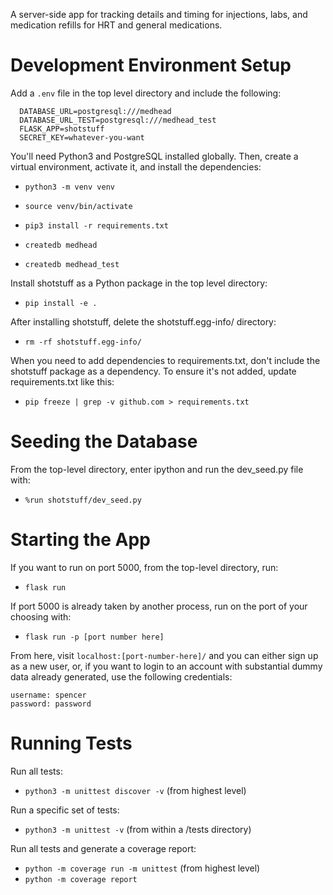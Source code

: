 
A server-side app for tracking details and timing for injections, labs, and
medication refills for HRT and general medications.

Development Environment Setup
=============================

Add a `.env` file in the top level directory and include the following:
```
  DATABASE_URL=postgresql:///medhead
  DATABASE_URL_TEST=postgresql:///medhead_test
  FLASK_APP=shotstuff
  SECRET_KEY=whatever-you-want
```

You'll need Python3 and PostgreSQL installed globally. Then, create a virtual environment,
activate it, and install the dependencies:

 - `python3 -m venv venv`
 - `source venv/bin/activate`
 - `pip3 install -r requirements.txt`

 - `createdb medhead`
 - `createdb medhead_test`

Install shotstuff as a Python package in the top level directory:

 - `pip install -e .`

After installing shotstuff, delete the shotstuff.egg-info/ directory:

 - `rm -rf shotstuff.egg-info/`

When you need to add dependencies to requirements.txt, don't include the
shotstuff package as a dependency. To ensure it's not added, update
requirements.txt like this:

 - `pip freeze | grep -v github.com > requirements.txt`

Seeding the Database
====================

From the top-level directory, enter ipython and run the dev_seed.py file with:

- `%run shotstuff/dev_seed.py`

Starting the App
================

If you want to run on port 5000, from the top-level directory, run:

 - `flask run`

If port 5000 is already taken by another process, run on the port of your choosing with:

 - `flask run -p [port number here]`

From here, visit `localhost:[port-number-here]/` and you can either sign up as a new user, or, if you
want to login to an account with substantial dummy data already generated, use the following credentials:

```
username: spencer
password: password
```

Running Tests
=============

Run all tests:
- `python3 -m unittest discover -v` (from highest level)

Run a specific set of tests:
- `python3 -m unittest -v` (from within a /tests directory)

Run all tests and generate a coverage report:
- `python -m coverage run -m unittest` (from highest level)
- `python -m coverage report`